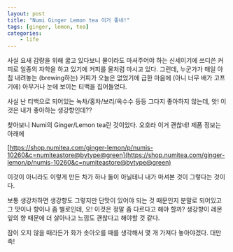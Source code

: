 ```yaml
---
layout: post
title: "Numi Ginger Lemon tea 이거 좋네!"
tags: [ginger, lemon, tea]
categories:
    - life
---
```


사실 요새 감량을 위해 굶고 있다보니 물이라도 마셔주어야 하는 신세이기에 쓰디쓴 커피로 일종의 자학을 하고 있기에 커피를 물처럼 마시고 있다. 그런데, 누군가가 매일 아침 내려놓는 (brewing하는) 커피가 오늘은 없었기에 급한 마음에 (아니 너무 배가 고프기에) 아무거나 눈에 보이는 티백을 집어들었다. 

사실 난 티백으로 되어있는 녹차/홍차/보리/옥수수 등등 그다지 좋아하지 않는데, 앗! 이것은 내가 좋아하는 생강향인데??

찾아보니 Numi의 Ginger/Lemon tea란 것이었다. 오호라 이거 괜찮네! 제품 정보는 아래에

[https://shop.numitea.com/ginger-lemon/p/numis-10260&c=numiteastore@bytype@green](https://shop.numitea.com/ginger-lemon/p/numis-10260&c=numiteastore@bytype@green)

이것이 아니라도 이렇게 만든 차가 하나 둘이 아닐테니 내가 마셔본 것이 그렇다는 것이다. 

보통 생강차하면 생강향도 그렇지만 단맛이 있어야 되는 것 때문인지 분말로 되어있고 그 맛이나 향이나 좀 별로인데, 오! 이것은 정말 좀 다르다고 해야 할까? 생강향이 레몬잎의 향 때문에 더 살아나고 느낌도 괜찮다고 해야할 것 같다. 

잠이 오지 않을 때라든가 화가 솟아오를 때를 생각해서 몇 개 가져다 놓아야겠다. 대만족!